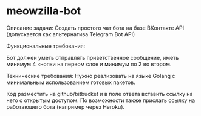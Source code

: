 # meowzilla-bot
Описание задачи:
Создать простого чат бота на базе ВКонтакте API
(допускается как альтернатива Telegram Bot API)

Функциональные требования:

Бот должен уметь отправлять приветственное
сообщение, иметь минимум 4 кнопки на первом
слое и минимум по 2 во втором.

Технические требования:
Нужно реализовать на языке Golang с
минимальным использованием готовых пакетов.

Код разместить на github/bitbucket и в поле ответа
вставить ссылку на него с открытым доступом. По
возможности также прислать ссылку на
работающего бота (например через Heroku).